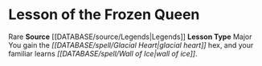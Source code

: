 ﻿---
id: '11'
name: Lesson of the Frozen Queen
rarity: Rare
rus_type_level: null
source: '[[DATABASE/source/Legends|Legends]]'
trait:
- '[[DATABASE/trait/Rare|Rare]]'
type: Witch Lesson

---
# Lesson of the Frozen Queen

<span class="trait-rare item-trait">Rare</span>
**Source** [[DATABASE/source/Legends|Legends]]
**Lesson Type** Major
You gain the _[[DATABASE/spell/Glacial Heart|glacial heart]]_ hex, and your familiar learns _[[DATABASE/spell/Wall of Ice|wall of ice]]_.